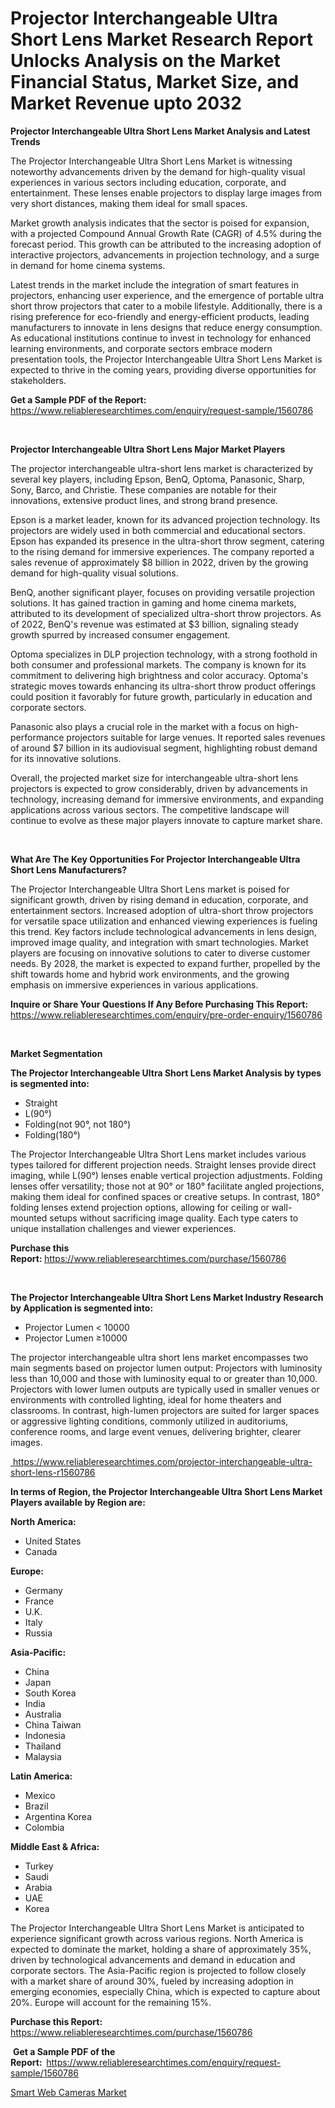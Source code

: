 <p><h1>Projector Interchangeable Ultra Short Lens Market Research Report Unlocks Analysis on the Market Financial Status, Market Size, and Market Revenue upto 2032</h1></p><p><strong>Projector Interchangeable Ultra Short Lens Market Analysis and Latest Trends</strong></p>
<p><p>The Projector Interchangeable Ultra Short Lens Market is witnessing noteworthy advancements driven by the demand for high-quality visual experiences in various sectors including education, corporate, and entertainment. These lenses enable projectors to display large images from very short distances, making them ideal for small spaces.</p><p>Market growth analysis indicates that the sector is poised for expansion, with a projected Compound Annual Growth Rate (CAGR) of 4.5% during the forecast period. This growth can be attributed to the increasing adoption of interactive projectors, advancements in projection technology, and a surge in demand for home cinema systems. </p><p>Latest trends in the market include the integration of smart features in projectors, enhancing user experience, and the emergence of portable ultra short throw projectors that cater to a mobile lifestyle. Additionally, there is a rising preference for eco-friendly and energy-efficient products, leading manufacturers to innovate in lens designs that reduce energy consumption. As educational institutions continue to invest in technology for enhanced learning environments, and corporate sectors embrace modern presentation tools, the Projector Interchangeable Ultra Short Lens Market is expected to thrive in the coming years, providing diverse opportunities for stakeholders.</p></p>
<p><strong>Get a Sample PDF of the Report:&nbsp;</strong> <a href="https://www.reliableresearchtimes.com/enquiry/request-sample/1560786?utm_campaign=2198&utm_medium=2&utm_source=Github&utm_content=ia&utm_term=09022025&utm_id=projector-interchangeable-ultra-short-lens">https://www.reliableresearchtimes.com/enquiry/request-sample/1560786</a></p>
<p>&nbsp;</p>
<p><strong>Projector Interchangeable Ultra Short Lens Major Market Players</strong></p>
<p><p>The projector interchangeable ultra-short lens market is characterized by several key players, including Epson, BenQ, Optoma, Panasonic, Sharp, Sony, Barco, and Christie. These companies are notable for their innovations, extensive product lines, and strong brand presence.</p><p>Epson is a market leader, known for its advanced projection technology. Its projectors are widely used in both commercial and educational sectors. Epson has expanded its presence in the ultra-short throw segment, catering to the rising demand for immersive experiences. The company reported a sales revenue of approximately $8 billion in 2022, driven by the growing demand for high-quality visual solutions.</p><p>BenQ, another significant player, focuses on providing versatile projection solutions. It has gained traction in gaming and home cinema markets, attributed to its development of specialized ultra-short throw projectors. As of 2022, BenQ's revenue was estimated at $3 billion, signaling steady growth spurred by increased consumer engagement.</p><p>Optoma specializes in DLP projection technology, with a strong foothold in both consumer and professional markets. The company is known for its commitment to delivering high brightness and color accuracy. Optoma's strategic moves towards enhancing its ultra-short throw product offerings could position it favorably for future growth, particularly in education and corporate sectors.</p><p>Panasonic also plays a crucial role in the market with a focus on high-performance projectors suitable for large venues. It reported sales revenues of around $7 billion in its audiovisual segment, highlighting robust demand for its innovative solutions. </p><p>Overall, the projected market size for interchangeable ultra-short lens projectors is expected to grow considerably, driven by advancements in technology, increasing demand for immersive environments, and expanding applications across various sectors. The competitive landscape will continue to evolve as these major players innovate to capture market share.</p></p>
<p>&nbsp;</p>
<p><strong>What Are The Key Opportunities For Projector Interchangeable Ultra Short Lens Manufacturers?</strong></p>
<p><p>The Projector Interchangeable Ultra Short Lens market is poised for significant growth, driven by rising demand in education, corporate, and entertainment sectors. Increased adoption of ultra-short throw projectors for versatile space utilization and enhanced viewing experiences is fueling this trend. Key factors include technological advancements in lens design, improved image quality, and integration with smart technologies. Market players are focusing on innovative solutions to cater to diverse customer needs. By 2028, the market is expected to expand further, propelled by the shift towards home and hybrid work environments, and the growing emphasis on immersive experiences in various applications.</p></p>
<p><strong>Inquire or Share Your Questions If Any Before Purchasing This Report:</strong> <a href="https://www.reliableresearchtimes.com/enquiry/pre-order-enquiry/1560786?utm_campaign=2198&utm_medium=2&utm_source=Github&utm_content=ia&utm_term=09022025&utm_id=projector-interchangeable-ultra-short-lens">https://www.reliableresearchtimes.com/enquiry/pre-order-enquiry/1560786</a></p>
<p>&nbsp;</p>
<p><strong>Market Segmentation</strong></p>
<p><strong>The Projector Interchangeable Ultra Short Lens Market Analysis by types is segmented into:</strong></p>
<p><ul><li>Straight</li><li>L(90°)</li><li>Folding(not 90°, not 180°)</li><li>Folding(180°)</li></ul></p>
<p><p>The Projector Interchangeable Ultra Short Lens market includes various types tailored for different projection needs. Straight lenses provide direct imaging, while L(90°) lenses enable vertical projection adjustments. Folding lenses offer versatility; those not at 90° or 180° facilitate angled projections, making them ideal for confined spaces or creative setups. In contrast, 180° folding lenses extend projection options, allowing for ceiling or wall-mounted setups without sacrificing image quality. Each type caters to unique installation challenges and viewer experiences.</p></p>
<p><strong>Purchase this Report:&nbsp;</strong><a href="https://www.reliableresearchtimes.com/purchase/1560786?utm_campaign=2198&utm_medium=2&utm_source=Github&utm_content=ia&utm_term=09022025&utm_id=projector-interchangeable-ultra-short-lens">https://www.reliableresearchtimes.com/purchase/1560786</a></p>
<p>&nbsp;</p>
<p><strong>The Projector Interchangeable Ultra Short Lens Market Industry Research by Application is segmented into:</strong></p>
<p><ul><li>Projector Lumen < 10000</li><li>Projector Lumen ≥10000</li></ul></p>
<p><p>The projector interchangeable ultra short lens market encompasses two main segments based on projector lumen output: Projectors with luminosity less than 10,000 and those with luminosity equal to or greater than 10,000. Projectors with lower lumen outputs are typically used in smaller venues or environments with controlled lighting, ideal for home theaters and classrooms. In contrast, high-lumen projectors are suited for larger spaces or aggressive lighting conditions, commonly utilized in auditoriums, conference rooms, and large event venues, delivering brighter, clearer images.</p></p>
<p><a href="https://www.reliableresearchtimes.com/projector-interchangeable-ultra-short-lens-r1560786?utm_campaign=2198&utm_medium=2&utm_source=Github&utm_content=ia&utm_term=09022025&utm_id=projector-interchangeable-ultra-short-lens">&nbsp;https://www.reliableresearchtimes.com/projector-interchangeable-ultra-short-lens-r1560786</a></p>
<p><strong>In terms of Region, the Projector Interchangeable Ultra Short Lens Market Players available by Region are:</strong></p>
<p>
    <p> <strong> North America: </strong>
        <ul>
            <li>United States</li>
            <li>Canada</li>
        </ul>
        </p> 
    <p> <strong> Europe: </strong>
        <ul>
            <li>Germany</li>
            <li>France</li>
            <li>U.K.</li>
            <li>Italy</li>
            <li>Russia</li>
        </ul>
        </p> 
    <p> <strong> Asia-Pacific: </strong>
        <ul>
            <li>China</li>
            <li>Japan</li>
            <li>South Korea</li>
            <li>India</li>
            <li>Australia</li>
            <li>China Taiwan</li>
            <li>Indonesia</li>
            <li>Thailand</li>
            <li>Malaysia</li>
        </ul>
        </p> 
    <p> <strong> Latin America: </strong>
        <ul>
            <li>Mexico</li>
            <li>Brazil</li>
            <li>Argentina Korea</li>
            <li>Colombia</li>
        </ul>
        </p> 
    <p> <strong> Middle East & Africa: </strong>
        <ul>
            <li>Turkey</li>
            <li>Saudi</li>
            <li>Arabia</li>
            <li>UAE</li>
            <li>Korea</li>
        </ul>
    </p>
    </p>
<p><p>The Projector Interchangeable Ultra Short Lens Market is anticipated to experience significant growth across various regions. North America is expected to dominate the market, holding a share of approximately 35%, driven by technological advancements and demand in education and corporate sectors. The Asia-Pacific region is projected to follow closely with a market share of around 30%, fueled by increasing adoption in emerging economies, especially China, which is expected to capture about 20%. Europe will account for the remaining 15%.</p></p>
<p><strong>Purchase this Report: </strong><a href="https://www.reliableresearchtimes.com/purchase/1560786?utm_campaign=2198&utm_medium=2&utm_source=Github&utm_content=ia&utm_term=09022025&utm_id=projector-interchangeable-ultra-short-lens">https://www.reliableresearchtimes.com/purchase/1560786</a></p>
<p>&nbsp;<strong>Get a Sample PDF of the Report:&nbsp;&nbsp;</strong><a href="https://www.reliableresearchtimes.com/enquiry/request-sample/1560786?utm_campaign=2198&utm_medium=2&utm_source=Github&utm_content=ia&utm_term=09022025&utm_id=projector-interchangeable-ultra-short-lens">https://www.reliableresearchtimes.com/enquiry/request-sample/1560786</a></p>
<p><strong></strong></p>
<p><p><a href="https://github.com/klindsey95/Market-Research-Report-List-1/blob/main/smart-web-cameras-market.md?utm_campaign=2198&utm_medium=2&utm_source=Github&utm_content=ia&utm_term=09022025&utm_id=projector-interchangeable-ultra-short-lens">Smart Web Cameras Market</a></p></p>